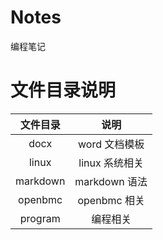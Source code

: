 # Notes

编程笔记

# 文件目录说明

| 文件目录 | 说明 |
| :---: | :---: |
| docx | word 文档模板 |
| linux | linux 系统相关 |
| markdown | markdown 语法 |
| openbmc | openbmc 相关 |
| program | 编程相关 |
